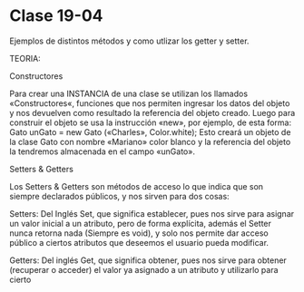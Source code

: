 # Clase 19-04
Ejemplos de distintos métodos y como utlizar los getter y setter.

TEORIA:

Constructores

Para crear una INSTANCIA de una clase se utilizan los llamados
«Constructores«, funciones que nos permiten ingresar los datos del objeto y
nos devuelven como resultado la referencia del objeto creado.
Luego para construir el objeto se usa la instrucción «new», por ejemplo, de esta
forma:
Gato unGato = new Gato («Charles», Color.white);
Esto creará un objeto de la clase Gato con nombre «Mariano» color blanco y
la referencia del objeto la tendremos almacenada en el campo «unGato».

Setters & Getters

Los Setters & Getters son métodos de acceso lo que indica que son siempre
declarados públicos, y nos sirven para dos cosas:

Setters: Del Inglés Set, que significa establecer, pues nos sirve para asignar un
valor inicial a un atributo, pero de forma explícita, además el Setter nunca retorna
nada (Siempre es void), y solo nos permite dar acceso público a ciertos atributos
que deseemos el usuario pueda modificar.

Getters: Del inglés Get, que significa obtener, pues nos sirve para obtener
(recuperar o acceder) el valor ya asignado a un atributo y utilizarlo para cierto
